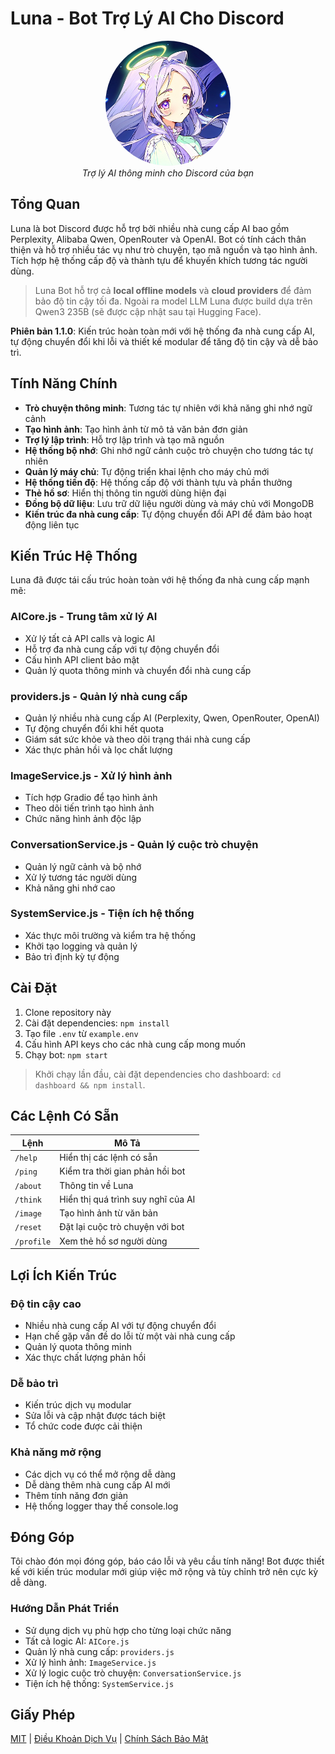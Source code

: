 # Luna - Bot Trợ Lý AI Cho Discord

<div align="center">
  <img src="./assets/luna-avatar.png" alt="Ảnh đại diện bot Luna" width="200" height="200" style="border-radius: 50%;">
  <br>
  <em>Trợ lý AI thông minh cho Discord của bạn</em>
</div>

## Tổng Quan

Luna là bot Discord được hỗ trợ bởi nhiều nhà cung cấp AI bao gồm Perplexity, Alibaba Qwen, OpenRouter và OpenAI. Bot có tính cách thân thiện và hỗ trợ nhiều tác vụ như trò chuyện, tạo mã nguồn và tạo hình ảnh. Tích hợp hệ thống cấp độ và thành tựu để khuyến khích tương tác người dùng.
> Luna Bot hỗ trợ cả **local offline models** và **cloud providers** để đảm bảo độ tin cậy tối đa. Ngoài ra model LLM Luna được build dựa trên Qwen3 235B (sẽ được cập nhật sau tại Hugging Face).

**Phiên bản 1.1.0**: Kiến trúc hoàn toàn mới với hệ thống đa nhà cung cấp AI, tự động chuyển đổi khi lỗi và thiết kế modular để tăng độ tin cậy và dễ bảo trì.

## Tính Năng Chính

- **Trò chuyện thông minh**: Tương tác tự nhiên với khả năng ghi nhớ ngữ cảnh  
- **Tạo hình ảnh**: Tạo hình ảnh từ mô tả văn bản đơn giản  
- **Trợ lý lập trình**: Hỗ trợ lập trình và tạo mã nguồn  
- **Hệ thống bộ nhớ**: Ghi nhớ ngữ cảnh cuộc trò chuyện cho tương tác tự nhiên  
- **Quản lý máy chủ**: Tự động triển khai lệnh cho máy chủ mới  
- **Hệ thống tiến độ**: Hệ thống cấp độ với thành tựu và phần thưởng  
- **Thẻ hồ sơ**: Hiển thị thông tin người dùng hiện đại  
- **Đồng bộ dữ liệu**: Lưu trữ dữ liệu người dùng và máy chủ với MongoDB  
- **Kiến trúc đa nhà cung cấp**: Tự động chuyển đổi API để đảm bảo hoạt động liên tục

## Kiến Trúc Hệ Thống

Luna đã được tái cấu trúc hoàn toàn với hệ thống đa nhà cung cấp mạnh mẽ:

### **AICore.js** - Trung tâm xử lý AI
- Xử lý tất cả API calls và logic AI
- Hỗ trợ đa nhà cung cấp với tự động chuyển đổi
- Cấu hình API client bảo mật
- Quản lý quota thông minh và chuyển đổi nhà cung cấp

### **providers.js** - Quản lý nhà cung cấp
- Quản lý nhiều nhà cung cấp AI (Perplexity, Qwen, OpenRouter, OpenAI)
- Tự động chuyển đổi khi hết quota
- Giám sát sức khỏe và theo dõi trạng thái nhà cung cấp
- Xác thực phản hồi và lọc chất lượng

### **ImageService.js** - Xử lý hình ảnh
- Tích hợp Gradio để tạo hình ảnh
- Theo dõi tiến trình tạo hình ảnh
- Chức năng hình ảnh độc lập

### **ConversationService.js** - Quản lý cuộc trò chuyện
- Quản lý ngữ cảnh và bộ nhớ
- Xử lý tương tác người dùng
- Khả năng ghi nhớ cao

### **SystemService.js** - Tiện ích hệ thống
- Xác thực môi trường và kiểm tra hệ thống
- Khởi tạo logging và quản lý
- Bảo trì định kỳ tự động

## Cài Đặt

1. Clone repository này
2. Cài đặt dependencies: `npm install`
3. Tạo file `.env` từ `example.env`
4. Cấu hình API keys cho các nhà cung cấp mong muốn
5. Chạy bot: `npm start` 
> Khởi chạy lần đầu, cài đặt dependencies cho dashboard: `cd dashboard && npm install`.

## Các Lệnh Có Sẵn

| Lệnh | Mô Tả |
|---------|-------------|
| `/help` | Hiển thị các lệnh có sẵn |
| `/ping` | Kiểm tra thời gian phản hồi bot |
| `/about` | Thông tin về Luna |
| `/think` | Hiển thị quá trình suy nghĩ của AI |
| `/image` | Tạo hình ảnh từ văn bản |
| `/reset` | Đặt lại cuộc trò chuyện với bot |
| `/profile` | Xem thẻ hồ sơ người dùng |

## Lợi Ích Kiến Trúc

### **Độ tin cậy cao**
- Nhiều nhà cung cấp AI với tự động chuyển đổi
- Hạn chế gặp vấn đề do lỗi từ một vài nhà cung cấp
- Quản lý quota thông minh
- Xác thực chất lượng phản hồi

### **Dễ bảo trì**
- Kiến trúc dịch vụ modular
- Sửa lỗi và cập nhật được tách biệt
- Tổ chức code được cải thiện

### **Khả năng mở rộng**
- Các dịch vụ có thể mở rộng dễ dàng
- Dễ dàng thêm nhà cung cấp AI mới
- Thêm tính năng đơn giản
- Hệ thống logger thay thế console.log

## Đóng Góp

Tôi chào đón mọi đóng góp, báo cáo lỗi và yêu cầu tính năng! Bot được thiết kế với kiến trúc modular mới giúp việc mở rộng và tùy chỉnh trở nên cực kỳ dễ dàng.

### Hướng Dẫn Phát Triển
- Sử dụng dịch vụ phù hợp cho từng loại chức năng
- Tất cả logic AI: `AICore.js`
- Quản lý nhà cung cấp: `providers.js`
- Xử lý hình ảnh: `ImageService.js`
- Xử lý logic cuộc trò chuyện: `ConversationService.js`
- Tiện ích hệ thống: `SystemService.js`

## Giấy Phép

[MIT](LICENSE) | [Điều Khoản Dịch Vụ](./docs/legal/terms-of-service.md) | [Chính Sách Bảo Mật](./docs/legal/privacy-policy.md)
